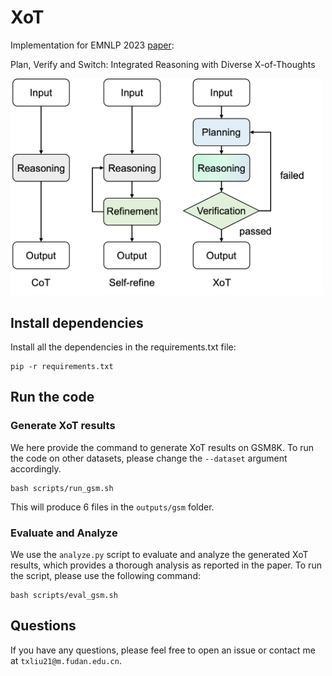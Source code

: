 # XoT

Implementation for EMNLP 2023 [paper](https://arxiv.org/pdf/2310.14628.pdf):

Plan, Verify and Switch: Integrated Reasoning with Diverse X-of-Thoughts

<img src="img/xot.png" alt="Alt text" width="500"/>

## Install dependencies

Install all the dependencies in the requirements.txt file:
```
pip -r requirements.txt
```

## Run the code

### Generate XoT results

We here provide the command to generate XoT results on GSM8K. To run the code on other datasets, please change the `--dataset` argument accordingly.

```
bash scripts/run_gsm.sh
```

This will produce 6 files in the `outputs/gsm` folder.


### Evaluate and Analyze

We use the `analyze.py` script to evaluate and analyze the generated XoT results, which provides a thorough analysis as reported in the paper. 
To run the script, please use the following command:
```
bash scripts/eval_gsm.sh
```

## Questions

If you have any questions, please feel free to open an issue or contact me at `txliu21@m.fudan.edu.cn`.